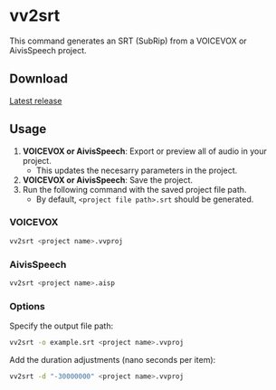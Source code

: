 # vv2srt

This command generates an SRT (SubRip) from a VOICEVOX or AivisSpeech project.

## Download

[Latest release](https://github.com/1l0/vv2srt/releases/latest)

## Usage

1. **VOICEVOX or AivisSpeech**: Export or preview all of audio in your project.
    - This updates the necesarry parameters in the project.
2. **VOICEVOX or AivisSpeech**: Save the project.
3. Run the following command with the saved project file path.
    - By default, `<project file path>.srt` should be generated.

### VOICEVOX

```sh
vv2srt <project name>.vvproj
```

### AivisSpeech

```sh
vv2srt <project name>.aisp
```

### Options

Specify the output file path:

```sh
vv2srt -o example.srt <project name>.vvproj
```

Add the duration adjustments (nano seconds per item):

```sh
vv2srt -d "-30000000" <project name>.vvproj
```
